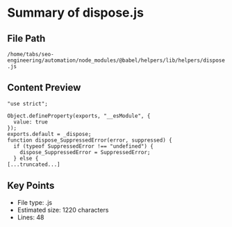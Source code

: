 # Summary of dispose.js
  
## File Path
`/home/tabs/seo-engineering/automation/node_modules/@babel/helpers/lib/helpers/dispose.js`

## Content Preview
```
"use strict";

Object.defineProperty(exports, "__esModule", {
  value: true
});
exports.default = _dispose;
function dispose_SuppressedError(error, suppressed) {
  if (typeof SuppressedError !== "undefined") {
    dispose_SuppressedError = SuppressedError;
  } else {
[...truncated...]
```

## Key Points
- File type: .js
- Estimated size: 1220 characters
- Lines: 48
